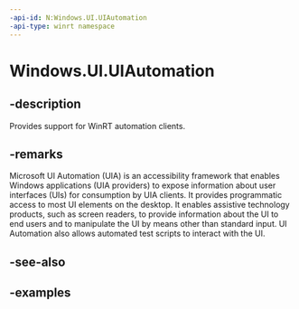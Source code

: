 ```yaml
---
-api-id: N:Windows.UI.UIAutomation
-api-type: winrt namespace
---
```


# Windows.UI.UIAutomation

## -description

Provides support for WinRT automation clients.

## -remarks

Microsoft UI Automation (UIA) is an accessibility framework that enables Windows applications (UIA providers) to expose information about user interfaces (UIs) for consumption by UIA clients. It provides programmatic access to most UI elements on the desktop. It enables assistive technology products, such as screen readers, to provide information about the UI to end users and to manipulate the UI by means other than standard input. UI Automation also allows automated test scripts to interact with the UI.

## -see-also

## -examples
